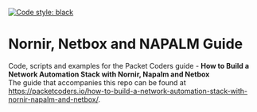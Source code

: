 [![Code style: black](https://img.shields.io/badge/code%20style-black-000000.svg)](https://github.com/psf/black)
# Nornir, Netbox and NAPALM Guide
Code, scripts and examples for the Packet Coders guide - **How to Build a Network Automation Stack with Nornir, Napalm and Netbox**<br>
The guide that accompanies this repo can be found at https://packetcoders.io/how-to-build-a-network-automation-stack-with-nornir-napalm-and-netbox/.

